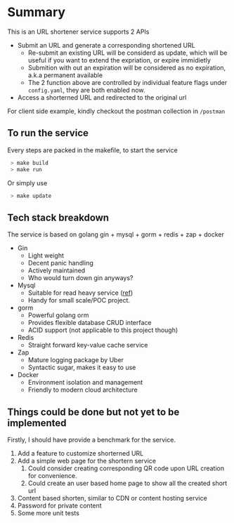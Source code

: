 
# Summary

This is an URL shortener service supports 2 APIs

* Submit an URL and generate a corresponding shortened URL
  * Re-submit an existing URL will be considerd as update, which will be useful if you want to extend the expriation, or expire immidietly
  * Submition with out an expiration will be considered as no expiration, a.k.a permanent available
  * The 2 function above are controlled by individual feature flags under `config.yaml`, they are both enabled now.
* Access a shorterned URL and redirected to the original url

For client side example, kindly checkout the postman collection in `/postman`

## To run the service

Every steps are packed in the makefile, to start the service

``` bash
 > make build
 > make run
```

Or simply use

``` bash
 > make update
```

## Tech stack breakdown

The service is based on golang gin + mysql + gorm + redis + zap + docker

* Gin
  * Light weight
  * Decent panic handling
  * Actively maintained
  * Who would turn down gin anyways?
* Mysql
  * Suitable for read heavy service ([ref](https://aws.amazon.com/tw/compare/the-difference-between-mysql-vs-postgresql/))
  * Handy for small scale/POC project.
* gorm
  * Powerful golang orm
  * Provides flexible database CRUD interface
  * ACID support (not applicable to this project though)
* Redis
  * Straight forward key-value cache service
* Zap
  * Mature logging package by Uber
  * Syntactic sugar, makes it easy to use
* Docker
  * Environment isolation and management
  * Friendly to modern cloud architecture


## Things could be done but not yet to be implemented

Firstly, I should have provide a benchmark for the service.

1. Add a feature to customize shorterned URL
2. Add a simple web page for the shortern service
    1. Could consider creating corresponding QR code upon URL creation for convenience.
    2. Could create an user based home page to show all the created short url
3. Content based shorten, similar to CDN or content hosting service
4. Password for private content
5. Some more unit tests

